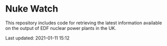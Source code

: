 # Nuke Watch

This repository includes code for retrieving the latest information available on the output of EDF nuclear power plants in the UK.

Last updated: 2021-01-11 15:12